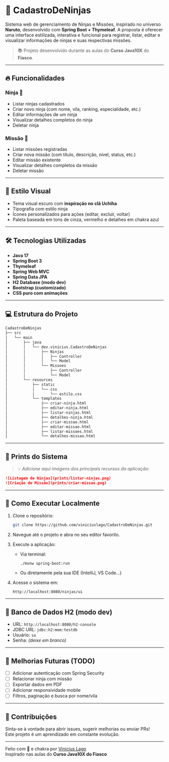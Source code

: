 # 🥷 CadastroDeNinjas

Sistema web de gerenciamento de Ninjas e Missões, inspirado no universo **Naruto**, desenvolvido com **Spring Boot + Thymeleaf**. A proposta é oferecer uma interface estilizada, interativa e funcional para registrar, listar, editar e visualizar informações de ninjas e suas respectivas missões.

> 📚 Projeto desenvolvido durante as aulas do **Curso Java10X** do **Fiasco**.

---

## 🔥 Funcionalidades

### Ninja 🥷
- Listar ninjas cadastrados
- Criar novo ninja (com nome, vila, ranking, especialidade, etc.)
- Editar informações de um ninja
- Visualizar detalhes completos do ninja
- Deletar ninja

### Missão 🎯
- Listar missões registradas
- Criar nova missão (com título, descrição, nível, status, etc.)
- Editar missão existente
- Visualizar detalhes completos da missão
- Deletar missão

---

## 🎨 Estilo Visual

- Tema visual escuro com **inspiração no clã Uchiha**
- Tipografia com estilo ninja
- Ícones personalizados para ações (editar, excluir, voltar)
- Paleta baseada em tons de cinza, vermelho e detalhes em chakra azul

---

## 🛠️ Tecnologias Utilizadas

- **Java 17**
- **Spring Boot 3**
- **Thymeleaf**
- **Spring Web MVC**
- **Spring Data JPA**
- **H2 Database (modo dev)**
- **Bootstrap (customizado)**
- **CSS puro com animações**

---

## 💻 Estrutura do Projeto

```bash
CadastroDeNinjas
├── src
│   └── main
│       ├── java
│       │   └── dev.vinicius.CadastroDeNinjas
│       │       ├── Ninjas
│       │       │   ├── Controller
│       │       │   └── Model
│       │       └── Missoes
│       │           ├── Controller
│       │           └── Model
│       └── resources
│           ├── static
│           │   └── css
│           │       └── estilo.css
│           └── templates
│               ├── criar-ninja.html
│               ├── editar-ninja.html
│               ├── listar-ninjas.html
│               ├── detalhes-ninja.html
│               ├── criar-missao.html
│               ├── editar-missao.html
│               ├── listar-missoes.html
│               └── detalhes-missao.html
```

---

## 📸 Prints do Sistema

> 💡 _Adicione aqui imagens dos principais recursos da aplicação:_

```markdown
![Listagem de Ninjas](prints/listar-ninjas.png)
![Criação de Missão](prints/criar-missao.png)
```

---

## 🚀 Como Executar Localmente

1. Clone o repositório:
   ```bash
   git clone https://github.com/viniciuslago/CadastroDeNinjas.git
   ```

2. Navegue até o projeto e abra no seu editor favorito.

3. Execute a aplicação:
   - Via terminal:
     ```bash
     ./mvnw spring-boot:run
     ```
   - Ou diretamente pela sua IDE (IntelliJ, VS Code...)

4. Acesse o sistema em:
   ```
   http://localhost:8080/ninjas/ui
   ```

---

## 🧪 Banco de Dados H2 (modo dev)

- URL: `http://localhost:8080/h2-console`
- JDBC URL: `jdbc:h2:mem:testdb`
- Usuário: `sa`
- Senha: _(deixe em branco)_

---

## 📂 Melhorias Futuras (TODO)

- [ ] Adicionar autenticação com Spring Security
- [ ] Relacionar ninja com missão
- [ ] Exportar dados em PDF
- [ ] Adicionar responsividade mobile
- [ ] Filtros, paginação e busca por nome/vila

---

## 🤝 Contribuições

Sinta-se à vontade para abrir issues, sugerir melhorias ou enviar PRs!  
Este projeto é um aprendizado em constante evolução.

---

Feito com 💙 e chakra por [Vinicius Lago](https://github.com/viniciuslago)  
Inspirado nas aulas do **Curso Java10X do Fiasco**
